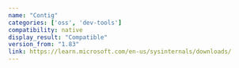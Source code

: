 ```yaml
---
name: "Contig"
categories: ['oss', 'dev-tools']
compatibility: native
display_result: "Compatible"
version_from: "1.83"
link: https://learn.microsoft.com/en-us/sysinternals/downloads/
---
```

